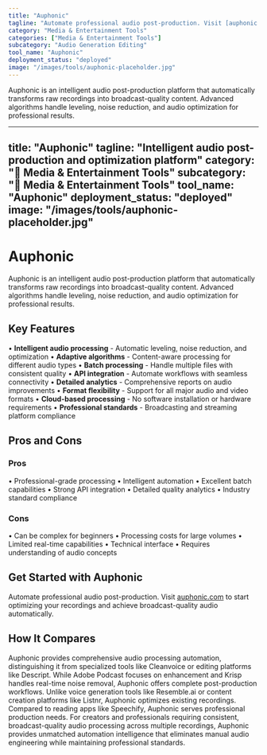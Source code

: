 ```yaml
---
title: "Auphonic"
tagline: "Automate professional audio post-production. Visit [auphonic.com](https://auphonic.com) to start optimizing your recordings and achieve broadcast-qual..."
category: "Media & Entertainment Tools"
categories: ["Media & Entertainment Tools"]
subcategory: "Audio Generation Editing"
tool_name: "Auphonic"
deployment_status: "deployed"
image: "/images/tools/auphonic-placeholder.jpg"
---
```

Auphonic is an intelligent audio post-production platform that automatically transforms raw recordings into broadcast-quality content. Advanced algorithms handle leveling, noise reduction, and audio optimization for professional results.

---
title: "Auphonic"
tagline: "Intelligent audio post-production and optimization platform"
category: "🎵 Media & Entertainment Tools"
subcategory: "🎵 Media & Entertainment Tools"
tool_name: "Auphonic"
deployment_status: "deployed"
image: "/images/tools/auphonic-placeholder.jpg"
---

# Auphonic

Auphonic is an intelligent audio post-production platform that automatically transforms raw recordings into broadcast-quality content. Advanced algorithms handle leveling, noise reduction, and audio optimization for professional results.

## Key Features

• **Intelligent audio processing** - Automatic leveling, noise reduction, and optimization
• **Adaptive algorithms** - Content-aware processing for different audio types
• **Batch processing** - Handle multiple files with consistent quality
• **API integration** - Automate workflows with seamless connectivity
• **Detailed analytics** - Comprehensive reports on audio improvements
• **Format flexibility** - Support for all major audio and video formats
• **Cloud-based processing** - No software installation or hardware requirements
• **Professional standards** - Broadcasting and streaming platform compliance

## Pros and Cons

### Pros
• Professional-grade processing
• Intelligent automation
• Excellent batch capabilities
• Strong API integration
• Detailed quality analytics
• Industry standard compliance

### Cons
• Can be complex for beginners
• Processing costs for large volumes
• Limited real-time capabilities
• Technical interface
• Requires understanding of audio concepts

## Get Started with Auphonic

Automate professional audio post-production. Visit [auphonic.com](https://auphonic.com) to start optimizing your recordings and achieve broadcast-quality audio automatically.

## How It Compares

Auphonic provides comprehensive audio processing automation, distinguishing it from specialized tools like Cleanvoice or editing platforms like Descript. While Adobe Podcast focuses on enhancement and Krisp handles real-time noise removal, Auphonic offers complete post-production workflows. Unlike voice generation tools like Resemble.ai or content creation platforms like Listnr, Auphonic optimizes existing recordings. Compared to reading apps like Speechify, Auphonic serves professional production needs. For creators and professionals requiring consistent, broadcast-quality audio processing across multiple recordings, Auphonic provides unmatched automation intelligence that eliminates manual audio engineering while maintaining professional standards.